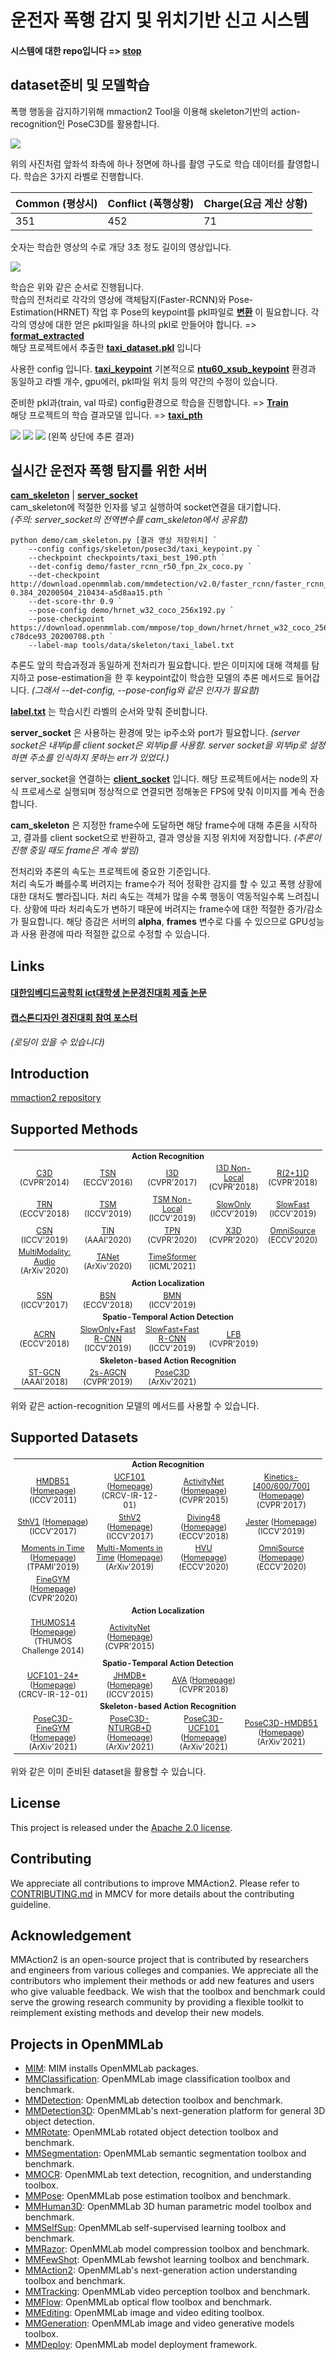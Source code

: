 # 운전자 폭행 감지 및 위치기반 신고 시스템  
#### 시스템에 대한 repo입니다 => [stop](https://github.com/cornpip/stop)

## dataset준비 및 모델학습
폭행 행동을 감지하기위해 mmaction2 Tool을 이용해 skeleton기반의 action-recognition인 PoseC3D를 활용합니다.

<img src="https://user-images.githubusercontent.com/74674780/178137650-09a3ab70-57f7-4f1d-8c27-f0971da147ac.jpg">  

위의 사진처럼 앞좌석 좌측에 하나 정면에 하나를 촬영 구도로 학습 데이터를 촬영합니다. 학습은 3가지 라벨로 진행합니다.  

|Common (평상시)|Conflict (폭행상황)| Charge(요금 계산 상황)|
|----|-----|----|
|351|452|71|
숫자는 학습한 영상의 수로 개당 3초 정도 길이의 영상입니다.

<img src="https://user-images.githubusercontent.com/74674780/178137612-0c77b2d0-6cd8-482c-8c20-70bc1c04895d.PNG">

학습은 위와 같은 순서로 진행됩니다.   
학습의 전처리로 각각의 영상에 객체탐지(Faster-RCNN)와 Pose-Estimation(HRNET) 작업 후 Pose의 keypoint를 pkl파일로 [__변환__](https://github.com/cornpip/mmaction2/blob/master/tools/data/skeleton/ntu_pose_extraction.py) 이 필요합니다. 각각의 영상에 대한 얻은 pkl파일을 하나의 pkl로 만들어야 합니다. => [__format_extracted__](https://github.com/cornpip/mmaction2/blob/master/tools/data/skeleton/format_extracted.py)  
해당 프로젝트에서 추출한 [__taxi_dataset.pkl__](https://github.com/cornpip/mmaction2/tree/master/data/posec3d) 입니다

사용한 config 입니다. [__taxi_keypoint__](https://github.com/cornpip/mmaction2/blob/master/configs/skeleton/posec3d/taxi_keypoint.py) 기본적으로 [__ntu60_xsub_keypoint__](https://github.com/cornpip/mmaction2/blob/master/configs/skeleton/posec3d/slowonly_r50_u48_240e_ntu60_xsub_keypoint.py) 환경과 동일하고 라벨 개수, gpu에러, pkl파일 위치 등의 약간의 수정이 있습니다.

준비한 pkl과(train, val 따로) config환경으로 학습을 진행합니다. => [__Train__](https://github.com/cornpip/mmaction2/blob/master/tools/train.py)  
해당 프로젝트의 학습 결과모델 입니다. => [__taxi_pth__](https://github.com/cornpip/mmaction2/tree/master/checkpoints)  

<img src="https://user-images.githubusercontent.com/74674780/178139158-5cb83f5e-c9ad-4a35-94a0-bdfa84727cfe.PNG">  
<img src="https://user-images.githubusercontent.com/74674780/178139259-b4d336b5-8c96-4b1e-8f5e-a1bb0b70c801.png">
<img src="https://user-images.githubusercontent.com/74674780/178139325-4d6532af-8ab3-4e8c-8049-53444ee5e52e.png">  
(왼쪽 상단에 추론 결과)  

## 실시간 운전자 폭행 탐지를 위한 서버

[__cam_skeleton__](https://github.com/cornpip/mmaction2/blob/master/demo/cam_skeleton.py) |  [__server_socket__](https://github.com/cornpip/mmaction2/blob/master/demo/server.py)  
cam_skeleton에 적절한 인자를 넣고 실행하여 socket연결을 대기합니다.  
_(주의: server_socket의 전역변수를 cam_skeleton에서 공유함)_
```
python demo/cam_skeleton.py [결과 영상 저장위치] `
    --config configs/skeleton/posec3d/taxi_keypoint.py `
    --checkpoint checkpoints/taxi_best_190.pth `
    --det-config demo/faster_rcnn_r50_fpn_2x_coco.py `
    --det-checkpoint http://download.openmmlab.com/mmdetection/v2.0/faster_rcnn/faster_rcnn_r50_fpn_2x_coco/faster_rcnn_r50_fpn_2x_coco_bbox_mAP-0.384_20200504_210434-a5d8aa15.pth `
    --det-score-thr 0.9 `
    --pose-config demo/hrnet_w32_coco_256x192.py `
    --pose-checkpoint https://download.openmmlab.com/mmpose/top_down/hrnet/hrnet_w32_coco_256x192-c78dce93_20200708.pth `
    --label-map tools/data/skeleton/taxi_label.txt
```
추론도 앞의 학습과정과 동일하게 전처리가 필요합니다. 받은 이미지에 대해 객체를 탐지하고 pose-estimation을 한 후 keypoint값이 학습한 모델의 추론 메서드로 들어갑니다. _(그래서 --det-config, --pose-config와 같은 인자가 필요함)_

[__label.txt__](https://github.com/cornpip/mmaction2/blob/master/tools/data/skeleton/taxi_label.txt) 는 학습시킨 라벨의 순서와 맞춰 준비합니다.

__server_socket__ 은 사용하는 환경에 맞는 ip주소와 port가 필요합니다. _(server socket은 내부ip를 client socket은 외부ip를 사용함. server socket을 외부ip로 설정하면 주소를 인식하지 못하는 err가 있었다.)_  

server_socket을 연결하는 [__client_socket__](https://github.com/cornpip/stop/blob/main/pyprocess/client.py) 입니다. 해당 프로젝트에서는 node의 자식 프로세스로 실행되며 정상적으로 연결되면 정해놓은 FPS에 맞춰 이미지를 계속 전송합니다.  

__cam_skeleton__ 은 지정한 frame수에 도달하면 해당 frame수에 대해 추론을 시작하고, 결과를 client socket으로 반환하고, 결과 영상을 지정 위치에 저장합니다. _(추론이 진행 중일 때도 frame은 계속 쌓임)_  

전처리와 추론의 속도는 프로젝트에 중요한 기준입니다.  
처리 속도가 빠를수록 버려지는 frame수가 적어 정확한 감지를 할 수 있고 폭행 상황에 대한 대처도 빨라집니다. 처리 속도는 객체가 많을 수록 행동이 역동적일수록 느려집니다. 상황에 따라 처리속도가 변하기 때문에 버려지는 frame수에 대한 적절한 증가/감소가 필요합니다. 해당 증감은 서버의 __alpha__, __frames__ 변수로 다룰 수 있으므로 GPU성능과 사용 환경에 따라 적절한 값으로 수정할 수 있습니다.

## Links
#### [대한임베디드공학회 ict대학생 논문경진대회 제출 논문](https://drive.google.com/file/d/1vd5vM4-wfGYxobYWNlYLCwKDV_Oa8xU-/view?usp=sharing)  
#### [캡스톤디자인 경진대회 참여 포스터](https://docs.google.com/presentation/d/1bpxRl3pi8Qdm9mtQOApYPJharchJ7V_Y/edit?usp=sharing&ouid=109716382236660184193&rtpof=true&sd=true)   
_(로딩이 있을 수 있습니다)_

## Introduction
[mmaction2 repository](https://github.com/open-mmlab/mmaction2)

## Supported Methods

<table style="margin-left:auto;margin-right:auto;font-size:1.3vw;padding:3px 5px;text-align:center;vertical-align:center;">
  <tr>
    <td colspan="5" style="font-weight:bold;">Action Recognition</td>
  </tr>
  <tr>
    <td><a href="https://github.com/open-mmlab/mmaction2/blob/master/configs/recognition/c3d/README.md">C3D</a> (CVPR'2014)</td>
    <td><a href="https://github.com/open-mmlab/mmaction2/blob/master/configs/recognition/tsn/README.md">TSN</a> (ECCV'2016)</td>
    <td><a href="https://github.com/open-mmlab/mmaction2/blob/master/configs/recognition/i3d/README.md">I3D</a> (CVPR'2017)</td>
    <td><a href="https://github.com/open-mmlab/mmaction2/blob/master/configs/recognition/i3d/README.md">I3D Non-Local</a> (CVPR'2018)</td>
    <td><a href="https://github.com/open-mmlab/mmaction2/blob/master/configs/recognition/r2plus1d/README.md">R(2+1)D</a> (CVPR'2018)</td>
  </tr>
  <tr>
    <td><a href="https://github.com/open-mmlab/mmaction2/blob/master/configs/recognition/trn/README.md">TRN</a> (ECCV'2018)</td>
    <td><a href="https://github.com/open-mmlab/mmaction2/blob/master/configs/recognition/tsm/README.md">TSM</a> (ICCV'2019)</td>
    <td><a href="https://github.com/open-mmlab/mmaction2/blob/master/configs/recognition/tsm/README.md">TSM Non-Local</a> (ICCV'2019)</td>
    <td><a href="https://github.com/open-mmlab/mmaction2/blob/master/configs/recognition/slowonly/README.md">SlowOnly</a> (ICCV'2019)</td>
    <td><a href="https://github.com/open-mmlab/mmaction2/blob/master/configs/recognition/slowfast/README.md">SlowFast</a> (ICCV'2019)</td>
  </tr>
  <tr>
    <td><a href="https://github.com/open-mmlab/mmaction2/blob/master/configs/recognition/csn/README.md">CSN</a> (ICCV'2019)</td>
    <td><a href="https://github.com/open-mmlab/mmaction2/blob/master/configs/recognition/tin/README.md">TIN</a> (AAAI'2020)</td>
    <td><a href="https://github.com/open-mmlab/mmaction2/blob/master/configs/recognition/tpn/README.md">TPN</a> (CVPR'2020)</td>
    <td><a href="https://github.com/open-mmlab/mmaction2/blob/master/configs/recognition/x3d/README.md">X3D</a> (CVPR'2020)</td>
    <td><a href="https://github.com/open-mmlab/mmaction2/blob/master/configs/recognition/omnisource/README.md">OmniSource</a> (ECCV'2020)</td>
  </tr>
  <tr>
    <td><a href="https://github.com/open-mmlab/mmaction2/blob/master/configs/recognition_audio/resnet/README.md">MultiModality: Audio</a> (ArXiv'2020)</td>
    <td><a href="https://github.com/open-mmlab/mmaction2/blob/master/configs/recognition/tanet/README.md">TANet</a> (ArXiv'2020)</td>
    <td><a href="https://github.com/open-mmlab/mmaction2/blob/master/configs/recognition/timesformer/README.md">TimeSformer</a> (ICML'2021)</td>
    <td></td>
    <td></td>
  </tr>
  <tr>
    <td colspan="5" style="font-weight:bold;">Action Localization</td>
  </tr>
  <tr>
    <td><a href="https://github.com/open-mmlab/mmaction2/blob/master/configs/localization/ssn/README.md">SSN</a> (ICCV'2017)</td>
    <td><a href="https://github.com/open-mmlab/mmaction2/blob/master/configs/localization/bsn/README.md">BSN</a> (ECCV'2018)</td>
    <td><a href="https://github.com/open-mmlab/mmaction2/blob/master/configs/localization/bmn/README.md">BMN</a> (ICCV'2019)</td>
    <td></td>
    <td></td>
  </tr>
  <tr>
    <td colspan="5" style="font-weight:bold;">Spatio-Temporal Action Detection</td>
  </tr>
  <tr>
    <td><a href="https://github.com/open-mmlab/mmaction2/blob/master/configs/detection/acrn/README.md">ACRN</a> (ECCV'2018)</td>
    <td><a href="https://github.com/open-mmlab/mmaction2/blob/master/configs/detection/ava/README.md">SlowOnly+Fast R-CNN</a> (ICCV'2019)</td>
    <td><a href="https://github.com/open-mmlab/mmaction2/blob/master/configs/detection/ava/README.md">SlowFast+Fast R-CNN</a> (ICCV'2019)</td>
    <td><a href="https://github.com/open-mmlab/mmaction2/blob/master/configs/detection/lfb/README.md">LFB</a> (CVPR'2019)</td>
    <td></td>
  </tr>
  <tr>
    <td colspan="5" style="font-weight:bold;">Skeleton-based Action Recognition</td>
  </tr>
  <tr>
    <td><a href="https://github.com/open-mmlab/mmaction2/blob/master/configs/skeleton/stgcn/README.md">ST-GCN</a> (AAAI'2018)</td>
    <td><a href="https://github.com/open-mmlab/mmaction2/blob/master/configs/skeleton/2s-agcn/README.md">2s-AGCN</a> (CVPR'2019)</td>
    <td><a href="https://github.com/open-mmlab/mmaction2/blob/master/configs/skeleton/posec3d/README.md">PoseC3D</a> (ArXiv'2021)</td>
    <td></td>
    <td></td>
  </tr>
</table>
위와 같은 action-recognition 모델의 메서드를 사용할 수 있습니다.

## Supported Datasets

<table style="margin-left:auto;margin-right:auto;font-size:1.3vw;padding:3px 5px;text-align:center;vertical-align:center;">
  <tr>
    <td colspan="4" style="font-weight:bold;">Action Recognition</td>
  </tr>
  <tr>
    <td><a href="https://github.com/open-mmlab/mmaction2/blob/master/tools/data/hmdb51/README.md">HMDB51</a> (<a href="https://serre-lab.clps.brown.edu/resource/hmdb-a-large-human-motion-database/">Homepage</a>) (ICCV'2011)</td>
    <td><a href="https://github.com/open-mmlab/mmaction2/blob/master/tools/data/ucf101/README.md">UCF101</a> (<a href="https://www.crcv.ucf.edu/research/data-sets/ucf101/">Homepage</a>) (CRCV-IR-12-01)</td>
    <td><a href="https://github.com/open-mmlab/mmaction2/blob/master/tools/data/activitynet/README.md">ActivityNet</a> (<a href="http://activity-net.org/">Homepage</a>) (CVPR'2015)</td>
    <td><a href="https://github.com/open-mmlab/mmaction2/blob/master/tools/data/kinetics/README.md">Kinetics-[400/600/700]</a> (<a href="https://deepmind.com/research/open-source/kinetics/">Homepage</a>) (CVPR'2017)</td>
  </tr>
  <tr>
    <td><a href="https://github.com/open-mmlab/mmaction2/blob/master/tools/data/sthv1/README.md">SthV1</a> (<a href="https://20bn.com/datasets/something-something/v1/">Homepage</a>) (ICCV'2017)</td>
    <td><a href="https://github.com/open-mmlab/mmaction2/blob/master/tools/data/sthv2/README.md">SthV2</a> (<a href="https://20bn.com/datasets/something-something/">Homepage</a>) (ICCV'2017)</td>
    <td><a href="https://github.com/open-mmlab/mmaction2/blob/master/tools/data/diving48/README.md">Diving48</a> (<a href="http://www.svcl.ucsd.edu/projects/resound/dataset.html">Homepage</a>) (ECCV'2018)</td>
    <td><a href="https://github.com/open-mmlab/mmaction2/blob/master/tools/data/jester/README.md">Jester</a> (<a href="https://20bn.com/datasets/jester/v1">Homepage</a>) (ICCV'2019)</td>
  </tr>
  <tr>
    <td><a href="https://github.com/open-mmlab/mmaction2/blob/master/tools/data/mit/README.md">Moments in Time</a> (<a href="http://moments.csail.mit.edu/">Homepage</a>) (TPAMI'2019)</td>
    <td><a href="https://github.com/open-mmlab/mmaction2/blob/master/tools/data/mmit/README.md">Multi-Moments in Time</a> (<a href="http://moments.csail.mit.edu/challenge_iccv_2019.html">Homepage</a>) (ArXiv'2019)</td>
    <td><a href="https://github.com/open-mmlab/mmaction2/blob/master/tools/data/hvu/README.md">HVU</a> (<a href="https://github.com/holistic-video-understanding/HVU-Dataset">Homepage</a>) (ECCV'2020)</td>
    <td><a href="https://github.com/open-mmlab/mmaction2/blob/master/tools/data/omnisource/README.md">OmniSource</a> (<a href="https://kennymckormick.github.io/omnisource/">Homepage</a>) (ECCV'2020)</td>
  </tr>
  <tr>
    <td><a href="https://github.com/open-mmlab/mmaction2/blob/master/tools/data/gym/README.md">FineGYM</a> (<a href="https://sdolivia.github.io/FineGym/">Homepage</a>) (CVPR'2020)</td>
    <td></td>
    <td></td>
    <td></td>
  </tr>
  <tr>
    <td colspan="4" style="font-weight:bold;">Action Localization</td>
  </tr>
  <tr>
    <td><a href="https://github.com/open-mmlab/mmaction2/blob/master/tools/data/thumos14/README.md">THUMOS14</a> (<a href="https://www.crcv.ucf.edu/THUMOS14/download.html">Homepage</a>) (THUMOS Challenge 2014)</td>
    <td><a href="https://github.com/open-mmlab/mmaction2/blob/master/tools/data/activitynet/README.md">ActivityNet</a> (<a href="http://activity-net.org/">Homepage</a>) (CVPR'2015)</td>
    <td></td>
    <td></td>
  </tr>
  <tr>
    <td colspan="4" style="font-weight:bold;">Spatio-Temporal Action Detection</td>
  </tr>
  <tr>
    <td><a href="https://github.com/open-mmlab/mmaction2/blob/master/tools/data/ucf101_24/README.md">UCF101-24*</a> (<a href="http://www.thumos.info/download.html">Homepage</a>) (CRCV-IR-12-01)</td>
    <td><a href="https://github.com/open-mmlab/mmaction2/blob/master/tools/data/jhmdb/README.md">JHMDB*</a> (<a href="http://jhmdb.is.tue.mpg.de/">Homepage</a>) (ICCV'2015)</td>
    <td><a href="https://github.com/open-mmlab/mmaction2/blob/master/tools/data/ava/README.md">AVA</a> (<a href="https://research.google.com/ava/index.html">Homepage</a>) (CVPR'2018)</td>
    <td></td>
  </tr>
  <tr>
    <td colspan="4" style="font-weight:bold;">Skeleton-based Action Recognition</td>
  </tr>
  <tr>
    <td><a href="https://github.com/open-mmlab/mmaction2/blob/master/tools/data/skeleton/README.md">PoseC3D-FineGYM</a> (<a href="https://kennymckormick.github.io/posec3d/">Homepage</a>) (ArXiv'2021)</td>
    <td><a href="https://github.com/open-mmlab/mmaction2/blob/master/tools/data/skeleton/README.md">PoseC3D-NTURGB+D</a> (<a href="https://kennymckormick.github.io/posec3d/">Homepage</a>) (ArXiv'2021)</td>
    <td><a href="https://github.com/open-mmlab/mmaction2/blob/master/tools/data/skeleton/README.md">PoseC3D-UCF101</a> (<a href="https://kennymckormick.github.io/posec3d/">Homepage</a>) (ArXiv'2021)</td>
    <td><a href="https://github.com/open-mmlab/mmaction2/blob/master/tools/data/skeleton/README.md">PoseC3D-HMDB51</a> (<a href="https://kennymckormick.github.io/posec3d/">Homepage</a>) (ArXiv'2021)</td>
  </tr>
</table>

위와 같은 이미 준비된 dataset을 활용할 수 있습니다.

## License

This project is released under the [Apache 2.0 license](LICENSE).

## Contributing

We appreciate all contributions to improve MMAction2. Please refer to [CONTRIBUTING.md](https://github.com/open-mmlab/mmcv/blob/master/CONTRIBUTING.md) in MMCV for more details about the contributing guideline.

## Acknowledgement

MMAction2 is an open-source project that is contributed by researchers and engineers from various colleges and companies.
We appreciate all the contributors who implement their methods or add new features and users who give valuable feedback.
We wish that the toolbox and benchmark could serve the growing research community by providing a flexible toolkit to reimplement existing methods and develop their new models.

## Projects in OpenMMLab

- [MIM](https://github.com/open-mmlab/mim): MIM installs OpenMMLab packages.
- [MMClassification](https://github.com/open-mmlab/mmclassification): OpenMMLab image classification toolbox and benchmark.
- [MMDetection](https://github.com/open-mmlab/mmdetection): OpenMMLab detection toolbox and benchmark.
- [MMDetection3D](https://github.com/open-mmlab/mmdetection3d): OpenMMLab's next-generation platform for general 3D object detection.
- [MMRotate](https://github.com/open-mmlab/mmrotate): OpenMMLab rotated object detection toolbox and benchmark.
- [MMSegmentation](https://github.com/open-mmlab/mmsegmentation): OpenMMLab semantic segmentation toolbox and benchmark.
- [MMOCR](https://github.com/open-mmlab/mmocr): OpenMMLab text detection, recognition, and understanding toolbox.
- [MMPose](https://github.com/open-mmlab/mmpose): OpenMMLab pose estimation toolbox and benchmark.
- [MMHuman3D](https://github.com/open-mmlab/mmhuman3d): OpenMMLab 3D human parametric model toolbox and benchmark.
- [MMSelfSup](https://github.com/open-mmlab/mmselfsup): OpenMMLab self-supervised learning toolbox and benchmark.
- [MMRazor](https://github.com/open-mmlab/mmrazor): OpenMMLab model compression toolbox and benchmark.
- [MMFewShot](https://github.com/open-mmlab/mmfewshot): OpenMMLab fewshot learning toolbox and benchmark.
- [MMAction2](https://github.com/open-mmlab/mmaction2): OpenMMLab's next-generation action understanding toolbox and benchmark.
- [MMTracking](https://github.com/open-mmlab/mmtracking): OpenMMLab video perception toolbox and benchmark.
- [MMFlow](https://github.com/open-mmlab/mmflow): OpenMMLab optical flow toolbox and benchmark.
- [MMEditing](https://github.com/open-mmlab/mmediting): OpenMMLab image and video editing toolbox.
- [MMGeneration](https://github.com/open-mmlab/mmgeneration): OpenMMLab image and video generative models toolbox.
- [MMDeploy](https://github.com/open-mmlab/mmdeploy): OpenMMLab model deployment framework.
